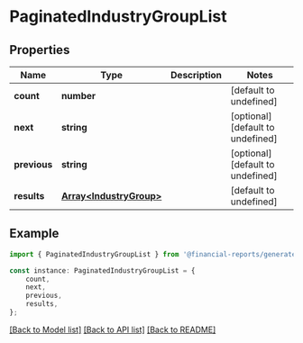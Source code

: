 # PaginatedIndustryGroupList


## Properties

Name | Type | Description | Notes
------------ | ------------- | ------------- | -------------
**count** | **number** |  | [default to undefined]
**next** | **string** |  | [optional] [default to undefined]
**previous** | **string** |  | [optional] [default to undefined]
**results** | [**Array&lt;IndustryGroup&gt;**](IndustryGroup.md) |  | [default to undefined]

## Example

```typescript
import { PaginatedIndustryGroupList } from '@financial-reports/generated-client-ts';

const instance: PaginatedIndustryGroupList = {
    count,
    next,
    previous,
    results,
};
```

[[Back to Model list]](../README.md#documentation-for-models) [[Back to API list]](../README.md#documentation-for-api-endpoints) [[Back to README]](../README.md)
